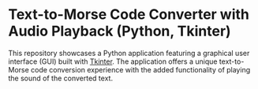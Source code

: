# Text-to-Morse Code Converter with Audio Playback (Python, Tkinter)

This repository showcases a Python application featuring a graphical user interface (GUI) built with <a href='https://tkdocs.com/tutorial/'>Tkinter</a>.
The application offers a unique text-to-Morse code conversion experience with the added functionality of playing the sound of the converted text.
